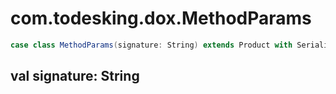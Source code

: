 # com.todesking.dox.MethodParams


```scala
case class MethodParams(signature: String) extends Product with Serializable
```


 val signature: String
-----------------------


